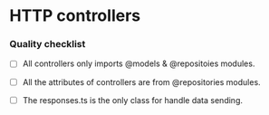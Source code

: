 # HTTP controllers

### Quality checklist

- [ ] All controllers only imports @models & @repositoies modules.
- [ ] All the attributes of controllers are from @repositories modules.
- [ ] The responses.ts is the only class for handle data sending.





